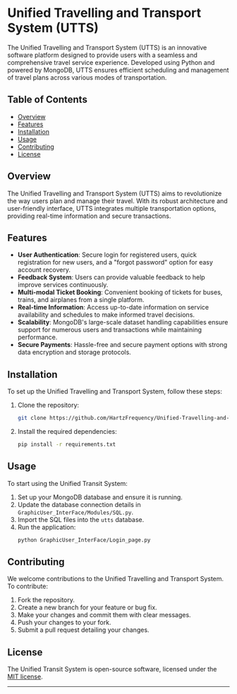 # Unified Travelling and Transport System (UTTS)

The Unified Travelling and Transport System (UTTS) is an innovative software platform designed to provide users with a seamless and comprehensive travel service experience. Developed using Python and powered by MongoDB, UTTS ensures efficient scheduling and management of travel plans across various modes of transportation.

## Table of Contents

- [Overview](#overview)
- [Features](#features)
- [Installation](#installation)
- [Usage](#usage)
- [Contributing](#contributing)
- [License](#license)

## Overview

The Unified Travelling and Transport System (UTTS) aims to revolutionize the way users plan and manage their travel. With its robust architecture and user-friendly interface, UTTS integrates multiple transportation options, providing real-time information and secure transactions. 

## Features

- **User Authentication**: Secure login for registered users, quick registration for new users, and a "forgot password" option for easy account recovery.
- **Feedback System**: Users can provide valuable feedback to help improve services continuously.
- **Multi-modal Ticket Booking**: Convenient booking of tickets for buses, trains, and airplanes from a single platform.
- **Real-time Information**: Access up-to-date information on service availability and schedules to make informed travel decisions.
- **Scalability**: MongoDB's large-scale dataset handling capabilities ensure support for numerous users and transactions while maintaining performance.
- **Secure Payments**: Hassle-free and secure payment options with strong data encryption and storage protocols.

## Installation

To set up the Unified Travelling and Transport System, follow these steps:

1. Clone the repository:
    ```bash
    git clone https://github.com/HartzFrequency/Unified-Travelling-and-Transport-System.git
    ```

2. Install the required dependencies:
    ```bash
    pip install -r requirements.txt
    ```

## Usage

To start using the Unified Transit System:

1. Set up your MongoDB database and ensure it is running.
2. Update the database connection details in `GraphicUser_InterFace/Modules/SQL.py`.
3. Import the SQL files into the `utts` database.
4. Run the application:
    ```bash
    python GraphicUser_InterFace/Login_page.py
    ```

## Contributing

We welcome contributions to the Unified Travelling and Transport System. To contribute:

1. Fork the repository.
2. Create a new branch for your feature or bug fix.
3. Make your changes and commit them with clear messages.
4. Push your changes to your fork.
5. Submit a pull request detailing your changes.

## License

The Unified Transit System is open-source software, licensed under the [MIT license](https://opensource.org/licenses/MIT).

---
